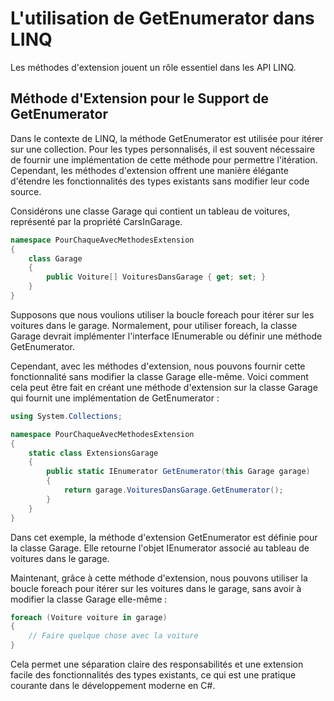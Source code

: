 # L'utilisation de GetEnumerator dans LINQ

Les méthodes d'extension jouent un rôle essentiel dans les API LINQ.

## Méthode d'Extension pour le Support de GetEnumerator

Dans le contexte de LINQ, la méthode GetEnumerator est utilisée pour itérer sur une collection. Pour les types personnalisés, il est souvent nécessaire de fournir une implémentation de cette méthode pour permettre l'itération. Cependant, les méthodes d'extension offrent une manière élégante d'étendre les fonctionnalités des types existants sans modifier leur code source.

Considérons une classe Garage qui contient un tableau de voitures, représenté par la propriété CarsInGarage.

```csharp
namespace PourChaqueAvecMethodesExtension
{
    class Garage
    {
        public Voiture[] VoituresDansGarage { get; set; }
    }
}
```

Supposons que nous voulions utiliser la boucle foreach pour itérer sur les voitures dans le garage. Normalement, pour utiliser foreach, la classe Garage devrait implémenter l'interface IEnumerable ou définir une méthode GetEnumerator.

Cependant, avec les méthodes d'extension, nous pouvons fournir cette fonctionnalité sans modifier la classe Garage elle-même. Voici comment cela peut être fait en créant une méthode d'extension sur la classe Garage qui fournit une implémentation de GetEnumerator :

```csharp
using System.Collections;

namespace PourChaqueAvecMethodesExtension
{
    static class ExtensionsGarage
    {
        public static IEnumerator GetEnumerator(this Garage garage)
        {
            return garage.VoituresDansGarage.GetEnumerator();
        }
    }
}
```

Dans cet exemple, la méthode d'extension GetEnumerator est définie pour la classe Garage. Elle retourne l'objet IEnumerator associé au tableau de voitures dans le garage.

Maintenant, grâce à cette méthode d'extension, nous pouvons utiliser la boucle foreach pour itérer sur les voitures dans le garage, sans avoir à modifier la classe Garage elle-même :

```csharp
foreach (Voiture voiture in garage)
{
    // Faire quelque chose avec la voiture
}
```

Cela permet une séparation claire des responsabilités et une extension facile des fonctionnalités des types existants, ce qui est une pratique courante dans le développement moderne en C#.